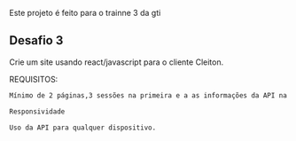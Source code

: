Este projeto é feito para o trainne 3 da gti
## Desafio 3
Crie um site usando react/javascript para o cliente Cleiton.

REQUISITOS:
```bash
Mínimo de 2 páginas,3 sessões na primeira e a as informações da API na segunda 

Responsividade

Uso da API para qualquer dispositivo.

```
